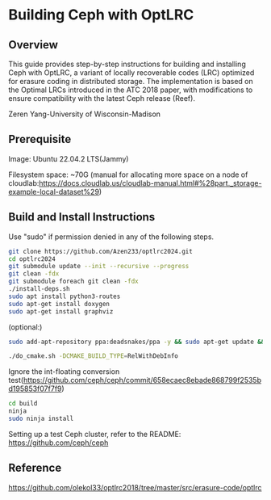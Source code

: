 # Building Ceph with OptLRC

## Overview
This guide provides step-by-step instructions for building and installing Ceph with OptLRC, a variant of locally recoverable codes (LRC) optimized for erasure coding in distributed storage. The implementation is based on the Optimal LRCs introduced in the ATC 2018 paper, with modifications to ensure compatibility with the latest Ceph release (Reef).

Zeren Yang-University of Wisconsin-Madison

## Prerequisite
Image: Ubuntu 22.04.2 LTS(Jammy)

Filesystem space: ~70G 
(manual for allocating more space on a node of cloudlab:https://docs.cloudlab.us/cloudlab-manual.html#%28part._storage-example-local-dataset%29)

## Build and Install Instructions
Use "sudo" if permission denied in any of the following steps.

```bash
git clone https://github.com/Azen233/optlrc2024.git
cd optlrc2024
git submodule update --init --recursive --progress
git clean -fdx
git submodule foreach git clean -fdx
./install-deps.sh
sudo apt install python3-routes
sudo apt-get install doxygen
sudo apt-get install graphviz
```
(optional:)

```bash
sudo add-apt-repository ppa:deadsnakes/ppa -y && sudo apt-get update && sudo apt-get install python3.9 python3.9-venv python3.9-dev -y && sudo update-alternatives --install /usr/bin/python3 python3 /usr/bin/python3.9 
```

```bash
./do_cmake.sh -DCMAKE_BUILD_TYPE=RelWithDebInfo
```
Ignore the int-floating conversion test(https://github.com/ceph/ceph/commit/658ecaec8ebade868799f2535bd195853f07f7f9)

```bash
cd build
ninja
sudo ninja install
```
Setting up a test Ceph cluster, refer to the README: https://github.com/ceph/ceph

## Reference
https://github.com/olekol33/optlrc2018/tree/master/src/erasure-code/optlrc
   
